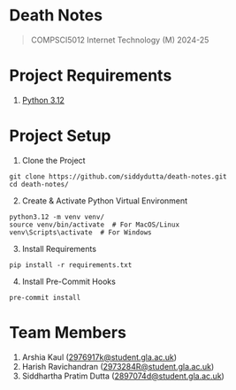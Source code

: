 # Death Notes
> COMPSCI5012 Internet Technology (M) 2024-25

# Project Requirements
1. [Python 3.12](https://www.python.org/downloads/release/python-3120/)

# Project Setup
1. Clone the Project
```
git clone https://github.com/siddydutta/death-notes.git
cd death-notes/
```

2. Create & Activate Python Virtual Environment
```
python3.12 -m venv venv/
source venv/bin/activate  # For MacOS/Linux
venv\Scripts\activate  # For Windows
```

3. Install Requirements
```
pip install -r requirements.txt
```

4. Install Pre-Commit Hooks
```
pre-commit install
```


# Team Members
1. Arshia Kaul (2976917k@student.gla.ac.uk)
2. Harish Ravichandran (2973284R@student.gla.ac.uk)
3. Siddhartha Pratim Dutta (2897074d@student.gla.ac.uk)
